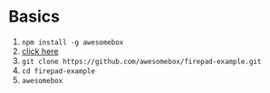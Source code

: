 # Basics

1. `npm install -g awesomebox`
2. [click here](http://awesomebox.co/thiswillwork)
3. `git clone https://github.com/awesomebox/firepad-example.git`
4. `cd firepad-example`
5. `awesomebox`